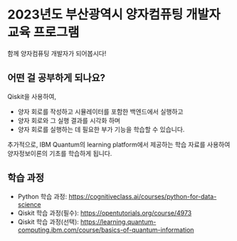 # 2023년도 부산광역시 양자컴퓨팅 개발자 교육 프로그램

함께 양자컴퓨팅 개발자가 되어봅시다!

## 어떤 걸 공부하게 되나요?

Qiskit을 사용하여,

- 양자 회로를 작성하고 시뮬레이터를 포함한 백엔드에서 실행하고
- 양자 회로와 그 실행 결과를 시각화 하며
- 양자 회로를 실행하는 데 필요한 부가 기능을 학습할 수 있습니다.

추가적으로, IBM Quantum의 learning platform에서 제공하는 학습 자료를 사용하여 양자정보이론의 기초를 학습하게 됩니다.

## 학습 과정

- Python 학습 과정: https://cognitiveclass.ai/courses/python-for-data-science 
- Qiskit 학습 과정(필수): https://opentutorials.org/course/4973 
- Qiskit 학습 과정(선택): https://learning.quantum-computing.ibm.com/course/basics-of-quantum-information
